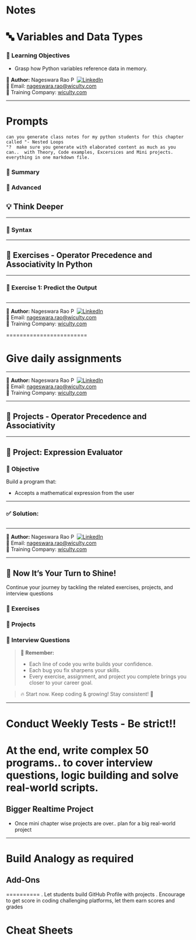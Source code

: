 # Notes

# 🔤 Variables and Data Types

### 🎯 Learning Objectives
- Grasp how Python variables reference data in memory.

👤 **Author:** Nageswara Rao P &nbsp;[![LinkedIn](https://img.shields.io/badge/LinkedIn-%230077B5.svg?style=flat-square&logo=linkedin&logoColor=white)](https://www.linkedin.com/in/nageshvkn)  
📧 Email: [nageswara.rao@wiculty.com](mailto:nageswara.rao@wiculty.com)  
🏢 Training Company: [wiculty.com](https://wiculty.com)

---

# Prompts
```
can you generate class notes for my python students for this chapter called "- Nested Loops
"?  make sure you generate with elaborated content as much as you can..  with Theory, Code examples, Excersices and Mini projects. everything in one markdown file.
```

### 🧠 Summary

### 🚀 Advanced

## 💡 Think Deeper

---

### 📌 Syntax

---

## 🧪 Exercises - Operator Precedence and Associativity In Python

---
### 🔹 Exercise 1: Predict the Output
```python
```

---

👤 **Author:** Nageswara Rao P &nbsp;[![LinkedIn](https://img.shields.io/badge/LinkedIn-%230077B5.svg?style=flat-square&logo=linkedin&logoColor=white)](https://www.linkedin.com/in/nageshvkn)  
📧 Email: [nageswara.rao@wiculty.com](mailto:nageswara.rao@wiculty.com)  
🏢 Training Company: [wiculty.com](https://wiculty.com)

========================

# Give daily assignments

---

👤 **Author:** Nageswara Rao P &nbsp;[![LinkedIn](https://img.shields.io/badge/LinkedIn-%230077B5.svg?style=flat-square&logo=linkedin&logoColor=white)](https://www.linkedin.com/in/nageshvkn)  
📧 Email: [nageswara.rao@wiculty.com](mailto:nageswara.rao@wiculty.com)  
🏢 Training Company: [wiculty.com](https://wiculty.com)

---

## 🔨 Projects - Operator Precedence and Associativity

---

## 🧩 Project: Expression Evaluator

### 🎯 Objective
Build a program that:
- Accepts a mathematical expression from the user

---

### ✅ Solution:
```python
```

---

👤 **Author:** Nageswara Rao P &nbsp;[![LinkedIn](https://img.shields.io/badge/LinkedIn-%230077B5.svg?style=flat-square&logo=linkedin&logoColor=white)](https://www.linkedin.com/in/nageshvkn)  
📧 Email: [nageswara.rao@wiculty.com](mailto:nageswara.rao@wiculty.com)  
🏢 Training Company: [wiculty.com](https://wiculty.com)

---

## 🔔 Now It’s Your Turn to Shine!
Continue your journey by tackling the related exercises, projects, and interview questions

### 🎯 Exercises
### 🔨 Projects
### 💼 Interview Questions

> 🚀 **Remember:**  
> - Each line of code you write builds your confidence.  
> - Each bug you fix sharpens your skills.  
> - Every exercise, assignment, and project you complete brings you closer to your career goal.  

> 🔥 Start now. Keep coding & growing! Stay consistent! 💪

---

# Conduct Weekly Tests - Be strict!!

# At the end, write complex 50 programs.. to cover interview questions, logic building and solve real-world scripts.


## Bigger Realtime Project
- Once mini chapter wise projects are over.. plan for a big real-world project

---

# Build Analogy as required

## Add-Ons
==========
. Let students build GitHub Profile with projects
. Encourage to get score in coding challenging platforms, let them earn scores and grades


# Cheat Sheets

